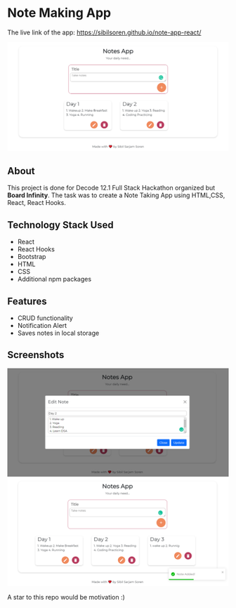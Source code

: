 # Note Making App

The live link of the app: https://sibilsoren.github.io/note-app-react/

![image](./images/Hackathon.png)

## About

This project is done for Decode 12.1 Full Stack Hackathon organized but **Board Infinity**. The task was to create a Note Taking App using HTML,CSS, React, React Hooks.

## Technology Stack Used

- React
- React Hooks
- Bootstrap
- HTML
- CSS
- Additional npm packages

## Features

- CRUD functionality
- Notification Alert
- Saves notes in local storage

## Screenshots

![image](./images/Hackathon2.png)
![image](./images/Hackathon3.png)

A star to this repo would be motivation :)
